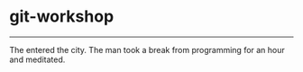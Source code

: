 # git-workshop
-----------------------
The entered the city.
The man took a break from programming for an hour and meditated.